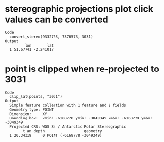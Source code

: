 # stereographic projections plot click values can be converted

    Code
      convert_stereo(9332793, 7376573, 3031)
    Output
             lon       lat
      1 51.67741 -2.241017

# point is clipped when re-projected to 3031

    Code
      clip_lat(points, "3031")
    Output
      Simple feature collection with 1 feature and 2 fields
      Geometry type: POINT
      Dimension:     XY
      Bounding box:  xmin: -6168778 ymin: -3049349 xmax: -6168778 ymax: -3049349
      Projected CRS: WGS 84 / Antarctic Polar Stereographic
            t_an depth                  geometry
      1 20.34319     0 POINT (-6168778 -3049349)

